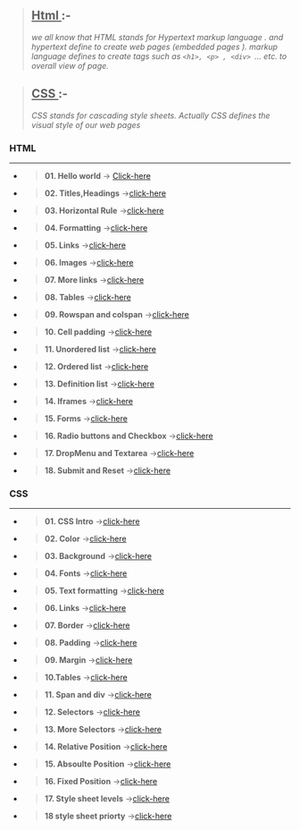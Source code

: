 <!-- # HTML and CSS Tutorial for Begineers

---
<!-- ##   <u> *Introduction:-* </u> -->

 > ## <u> Html </u>:-
 > *we all know that HTML stands for Hypertext markup language . and hypertext define to create web pages (embedded pages ). markup language defines to create tags such as `<h1>, <p> , <div> `... etc. to overall view of page.*


 > ## <u> CSS </u>:-
>*CSS stands for cascading style sheets. Actually CSS defines the visual style of our web pages*


 ### HTML
---

-   >  **01. Hello world**  &#8594; [Click-here](./html/01.%20Hello%20world/index.html) 

- > **02. Titles,Headings** &#8594;[click-here](./html/02.%20TItles%2C%20Heading/)

- > **03. Horizontal Rule** &#8594;[click-here](./html/03.%20Horizontal%20Rule/)
- > **04. Formatting** &#8594;[click-here](./html/04.%20Formatting/)
- > **05. Links** &#8594;[click-here](./html/05.%20Links/)
- > **06. Images** &#8594;[click-here](./html/06.%20Images/index.html)
- > **07. More links** &#8594;[click-here](./html/07.%20More%20links/index.html)
- > **08. Tables** &#8594;[click-here](./html/08.%20Tables/index.html)
- > **09. Rowspan and colspan** &#8594;[click-here](./html/09.%20Rowspan%20and%20colspan/index.html)
- > **10. Cell padding** &#8594;[click-here](./html/10.%20cell%20padding/index.html)
- > **11. Unordered list** &#8594;[click-here](./html/11.%20Unordered%20Lists/)
- > **12. Ordered list** &#8594;[click-here](./html/12.%20Ordered%20Lists/index.html)
- > **13. Definition list** &#8594;[click-here](./html/13.%20Definition%20Lists/index.html)
- > **14. Iframes** &#8594;[click-here](./html/14.%20Iframes/index.html)
- > **15. Forms** &#8594;[click-here](./html/15.Forms/index.html)
- > **16. Radio buttons and Checkbox** &#8594;[click-here](./html/16.%20Radio%20button%20and%20checkbox/index.html)
- > **17. DropMenu and Textarea** &#8594;[click-here](./html/17.%20Dropmenu%20and%20Textarea/index.html)
- > **18. Submit and Reset** &#8594;[click-here](./html/18.%20Submit%20and%20Reset/index.html)



### CSS
---
- > **01. CSS Intro** &#8594;[click-here](./Css/01.%20CSS.Intro/index.html)
- > **02. Color** &#8594;[click-here](./Css/02.%20Color/index.html)
- > **03. Background** &#8594;[click-here](./Css/03.%20Background/index.html)
- > **04. Fonts** &#8594;[click-here](./Css/04.%20Fonts/index.html)
- > **05. Text formatting** &#8594;[click-here](./Css/05.%20Text%20Formatting/index.html)
- > **06. Links** &#8594;[click-here](./Css/06.%20Links/index.html)
- > **07. Border** &#8594;[click-here](./Css/07.%20Border/index.html)
 - > **08. Padding** &#8594;[click-here](./Css/08.Padding/index.html)
- > **09. Margin** &#8594;[click-here](./Css/09.%20Margin/index.html)
- > **10.Tables** &#8594;[click-here](./Css/10.%20Tables/index.html)
- > **11. Span and div** &#8594;[click-here](./Css/11.%20Span%20and%20Div/index.html)
- > **12. Selectors** &#8594;[click-here](./Css/12.%20Selectors/index.html)
- > **13. More Selectors** &#8594;[click-here](./Css/13.%20More%20Selectors/index.html)
- > **14. Relative Position** &#8594;[click-here](./Css/14.%20Relative%20Positioning/index.html)
- > **15. Absoulte Position** &#8594;[click-here](./Css/15.%20Absoulte%20Positioning/index.html)
- > **16. Fixed Position** &#8594;[click-here](./Css/16.%20Fixed%20positining/index.html)
- > **17. Style sheet levels** &#8594;[click-here](./Css/17.%20Style%20sheets%20Levels/index.html) 
- > **18 style sheet priorty** &#8594;[click-here](./Css/18.%20Style%20sheet%20priority/) 
